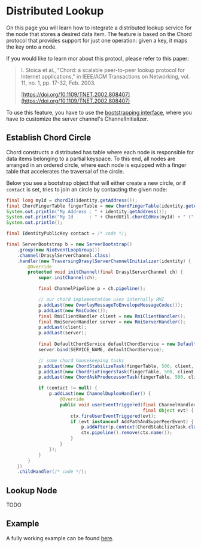 # Distributed Lookup

On this page you will learn how to integrate a distributed lookup service for the node that stores a desired data item.
The feature is based on the Chord protocol that provides support for just one operation: given a key, it maps the key onto a node.

If you would like to learn mor about this protocl, please refer to this paper:
> I. Stoica et al., "Chord: a scalable peer-to-peer lookup protocol for Internet applications," in
> IEEE/ACM Transactions on Networking, vol. 11, no. 1, pp. 17-32, Feb. 2003.
> 
> [https://doi.org/10.1109/TNET.2002.808407](https://doi.org/10.1109/TNET.2002.808407)

To use this feature, you have to use the [bootstrapping interface](./bootstrapping.md), where you have to customize the server channel's ChannelInitializer.

## Establish Chord Circle

Chord constructs a distributed has table where each node is responsible for data items belonging to a partial keyspace.
To this end, all nodes are arranged in an ordered circle, where each node is equipped with a finger table that accelerates the traversal of the circle.

Below you see a bootstrap object that will either create a new circle, or if `contact` is set, tries to join an circle by contacting the given node:

```java
final long myId = chordId(identity.getAddress());
final ChordFingerTable fingerTable = new ChordFingerTable(identity.getAddress());
System.out.println("My Address : " + identity.getAddress());
System.out.println("My Id      : " + ChordUtil.chordIdHex(myId) + " (" + chordIdPosition(myId) + ")");
System.out.println();

final IdentityPublicKey contact = /* code */;

final ServerBootstrap b = new ServerBootstrap()
    .group(new NioEventLoopGroup())
    .channel(DrasylServerChannel.class)
    .handler(new TraversingDrasylServerChannelInitializer(identity) {
        @Override
        protected void initChannel(final DrasylServerChannel ch) {
            super.initChannel(ch);

            final ChannelPipeline p = ch.pipeline();

            // our chord implementation uses internally RMI
            p.addLast(new OverlayMessageToEnvelopeMessageCodec());
            p.addLast(new RmiCodec());
            final RmiClientHandler client = new RmiClientHandler();
            final RmiServerHandler server = new RmiServerHandler();
            p.addLast(client);
            p.addLast(server);
            
            final DefaultChordService defaultChordService = new DefaultChordService(fingerTable, client);
            server.bind(SERVICE_NAME, defaultChordService);

            // some chord housekeeping tasks
            p.addLast(new ChordStabilizeTask(fingerTable, 500, client, defaultChordService));
            p.addLast(new ChordFixFingersTask(fingerTable, 500, client, defaultChordService));
            p.addLast(new ChordAskPredecessorTask(fingerTable, 500, client));

            if (contact != null) {
                p.addLast(new ChannelDuplexHandler() {
                    @Override
                    public void userEventTriggered(final ChannelHandlerContext ctx,
                                                   final Object evt) {
                        ctx.fireUserEventTriggered(evt);
                        if (evt instanceof AddPathAndSuperPeerEvent) {
                            p.addAfter(p.context(ChordStabilizeTask.class).name(), null, new ChordJoinHandler(fingerTable, contact, client));
                            ctx.pipeline().remove(ctx.name());
                        }
                    }
                });
            }
        }
    })
    .childHandler(/* code */);
```

## Lookup Node

TODO



## Example

A fully working example can be found [here](https://github.com/drasyl-overlay/drasyl/tree/master/drasyl-examples/src/main/java/org/drasyl/example/chord).
